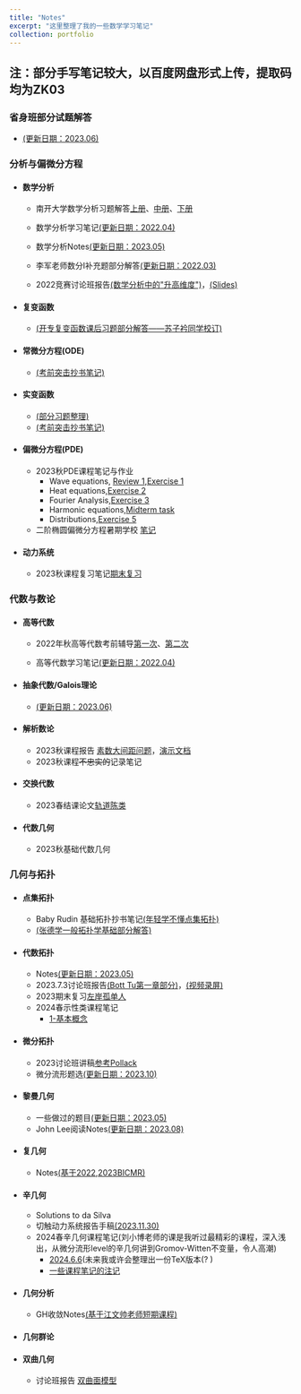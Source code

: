 ```yaml
---
title: "Notes"
excerpt: "这里整理了我的一些数学学习笔记"
collection: portfolio
---
```


## **注**：部分手写笔记较大，以百度网盘形式上传，提取码均为**ZK03**

### 省身班部分试题解答

- [(更新日期：2023.06)](https://mmkaymath.github.io/KaiZhu.github.io/file/SSsolution.pdf)

### 分析与偏微分方程

- #### 数学分析

  - 南开大学数学分析习题解答[上册](https://pan.baidu.com/s/17DFRMqjn0N00Tk0bH1X-2Q?pwd=ZK03)、[中册](https://pan.baidu.com/s/1qenPOW_thbrzw6P9LWefmg)、[下册](https://pan.baidu.com/s/1jOmbMCFSsdwjYF6ZzQcsyA)

  - 数学分析学习笔记[(更新日期：2022.04)](https://pan.baidu.com/s/1ZWqxaqZbPaLPCO06eQJyBw)

  - 数学分析Notes[(更新日期：2023.05)](https://mmkaymath.github.io/KaiZhu.github.io/file/MAnotes.pdf)

  - 李军老师数分I补充题部分解答[(更新日期：2022.03)](https://mmkaymath.github.io/KaiZhu.github.io/file/nkusolution.pdf)

  - 2022竞赛讨论班报告[(数学分析中的"升高维度")](https://mmkaymath.github.io/KaiZhu.github.io/file/20231016TeX.pdf)，[(Slides)](https://mmkaymath.github.io/KaiZhu.github.io/file/20231016talk.pdf)

- #### 复变函数

  - [(开专复变函数课后习题部分解答——苏子衿同学校订)](https://pan.baidu.com/s/1QXJptcaak6OhCllHmLOdjA?pwd=ZK03)

- #### 常微分方程(ODE)

  - [(考前突击抄书笔记)](https://pan.baidu.com/s/1XY1Z94A2-UdBOZ6I7vCpIA)

- #### 实变函数

  - [(部分习题整理)]()
  - [(考前突击抄书笔记)]()

- #### 偏微分方程(PDE)

  - 2023秋PDE课程笔记与作业
    - Wave equations, [Review 1](https://mmkaymath.github.io/KaiZhu.github.io/file/review1PDE.pdf),[Exercise 1](https://mmkaymath.github.io/KaiZhu.github.io/file/exercise1PDE.pdf)
    - Heat equations,[Exercise 2](https://mmkaymath.github.io/KaiZhu.github.io/file/exercise2PDE.pdf)
    - Fourier Analysis,[Exercise 3](https://mmkaymath.github.io/KaiZhu.github.io/file/exercise3PDE.pdf)
    - Harmonic equations,[Midterm task](https://mmkaymath.github.io/KaiZhu.github.io/file/2023PDEmidterm.pdf)
    - Distributions,[Exercise 5](https://mmkaymath.github.io/KaiZhu.github.io/file/exercise5PDE.pdf)
  - 二阶椭圆偏微分方程暑期学校 [笔记](https://pan.baidu.com/s/11QvCHPCazdI9djoTVcUOEg?pwd=ZK03)

- #### 动力系统

  - 2023秋课程复习笔记[期末复习](https://mmkaymath.github.io/KaiZhu2003.github.io/files/2023dlxt.pdf)


### 代数与数论

- #### 高等代数

  - 2022年秋高等代数考前辅导[第一次](https://mmkaymath.github.io/KaiZhu.github.io/file/first.pdf)、[第二次](https://mmkaymath.github.io/KaiZhu.github.io/file/second.pdf)

  - 高等代数学习笔记[(更新日期：2022.04)](https://pan.baidu.com/s/187e6-L6bnUN7djBno5Af3Q?pwd=ZK03)


- #### 抽象代数/Galois理论

  - [(更新日期：2023.06)](https://mmkaymath.github.io/KaiZhu.github.io/file/AA.pdf)

- #### 解析数论

  - 2023秋课程报告 [素数大间距问题](https://mmkaymath.github.io/KaiZhu2003.github.io/files/LGBP(1).pdf)，[演示文档](https://mmkaymath.github.io/KaiZhu2003.github.io/files/Large_gaps(7).pdf)
  - 2023秋课程~~不忠实的~~记录笔记
    
- #### 交换代数
  - 2023春结课论文[轨道陈类](https://mmkaymath.github.io/KaiZhu2003.github.io/files/交换代数期末论文.pdf)

- #### 代数几何


  - 2023秋基础代数几何


### 几何与拓扑

- #### 点集拓扑

  - Baby Rudin 基础拓扑抄书笔记[(年轻学不懂点集拓扑)](https://pan.baidu.com/s/1hducKWV5PHeRPShzXfDqrA)
  - [(张德学一般拓扑学基础部分解答)](https://mmkaymath.github.io/KaiZhu.github.io/file/ZDXSol.pdf)


- #### 代数拓扑

  - Notes[(更新日期：2023.05)](https://pan.baidu.com/s/16mOcojPRfOTrF4A9Tw_Aqg)
  - 2023.7.3讨论班报告[(Bott Tu第一章部分)](https://mmkaymath.github.io/KaiZhu.github.io/file/7.3AT.pdf)，[(视频录屏)](https://www.bilibili.com/video/BV1qV4y1a7au/?spm_id_from=333.999.0.0&vd_source=074d22bcdc0bdf783f06b409b49b4bd1)
  - 2023期末复习[左岸孤单人](https://mmkaymath.github.io/KaiZhu2003.github.io/files/2023TopologyZQB.pdf)
  - 2024春示性类课程笔记
    - [1-基本概念](https://mmkaymath.github.io/KaiZhu2003.github.io/files/CC1) 

- #### 微分拓扑


  - 2023讨论班讲稿[参考Pollack](https://mmkaymath.github.io/KaiZhu2003.github.io/files/DiffTop.pdf)
  - 微分流形题选[(更新日期：2023.10)](https://mmkaymath.github.io/KaiZhu.github.io/file/2023DMexer.pdf)



- #### 黎曼几何

  - 一些做过的题目[(更新日期：2023.05)](https://pan.baidu.com/s/1xN8xZa3vrl0M1kMGMrpUIg)
  - John Lee阅读Notes[(更新日期：2023.08)](https://mmkaymath.github.io/KaiZhu.github.io/file/rgsol.pdf)

- #### 复几何

  -  Notes[(基于2022,2023BICMR)](https://mmkaymath.github.io/KaiZhu.github.io/file/cgnotes.pdf)

- #### 辛几何

  - Solutions to da Silva
  - 切触动力系统报告手稿[(2023.11.30)](https://mmkaymath.github.io/KaiZhu.github.io/file/contactdynamic.pdf)
  - 2024春辛几何课程笔记(刘小博老师的课是我听过最精彩的课程，深入浅出，从微分流形level的辛几何讲到Gromov-Witten不变量，令人高潮)
    - [2024.6.6](https://pan.baidu.com/s/1IRrDAY-MJ2KGwIkXfdsvRw)(未来我或许会整理出一份TeX版本(? )
    - [一些课程笔记的注记](https://pan.baidu.com/s/1bp9dB9lEfU2NgZkdK-AoJA)

- #### 几何分析

  - GH收敛Notes[(基于江文帅老师短期课程)](https://mmkaymath.github.io/KaiZhu.github.io/file/GAnotes.pdf)

- #### 几何群论

- #### 双曲几何
  - 讨论班报告 [双曲面模型](https://mmkaymath.github.io/KaiZhu2003.github.io/files/HG-1.pdf) 
